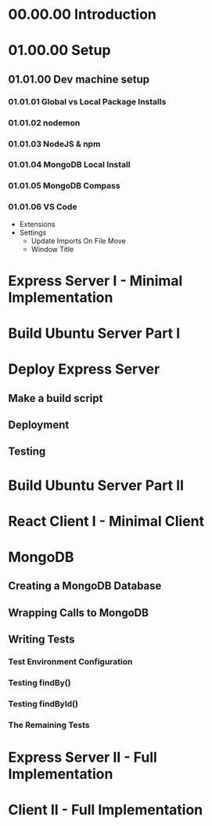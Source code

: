 # 00.00.00 Introduction

# 01.00.00 Setup
## 01.01.00 Dev machine setup
### 01.01.01 Global vs Local Package Installs
### 01.01.02 nodemon
### 01.01.03 NodeJS & npm
### 01.01.04 MongoDB Local Install
### 01.01.05 MongoDB Compass
### 01.01.06 VS Code
  -  Extensions
  -  Settings
     - Update Imports On File Move
     - Window Title

# Express Server I - Minimal Implementation

# Build Ubuntu Server Part I

# Deploy Express Server
## Make a build script
## Deployment
## Testing

# Build Ubuntu Server Part II

# React Client I - Minimal Client

# MongoDB
## Creating a MongoDB Database
## Wrapping Calls to MongoDB
## Writing Tests
### Test Environment Configuration
### Testing findBy()
### Testing findById()
### The Remaining Tests


# Express Server II - Full Implementation

# Client II - Full Implementation
